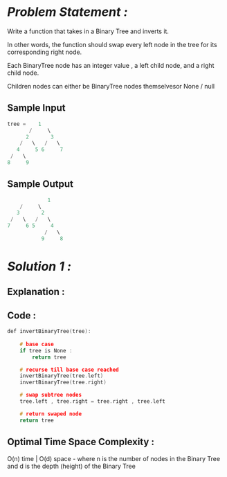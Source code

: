 # *Problem Statement :*

Write a function that takes in a Binary Tree and inverts it. 

In other words, the function should swap every left node in the tree for its corresponding right node. 

Each BinaryTree node has an integer value , a left child node, and a right child node. 

Children nodes can either be BinaryTree nodes themselvesor None / null

## Sample Input

```cpp
tree =    1
       /     \
      2       3
    /   \   /   \
   4     5 6     7
 /   \
8     9
```

## Sample Output

```cpp
			 1
    /     \
   3       2
 /   \   /   \
7     6 5     4
            /   \
           9     8
```

# *Solution 1 :*

## Explanation :

## Code :

```cpp
def invertBinaryTree(tree):
	
	# base case
	if tree is None :
		return tree

	# recurse till base case reached
	invertBinaryTree(tree.left)
	invertBinaryTree(tree.right)

	# swap subtree nodes
	tree.left , tree.right = tree.right , tree.left

	# return swaped node
	return tree
```

## Optimal Time Space Complexity :

O(n) time | O(d) space - where n is the number of nodes in the Binary Tree and d is the depth (height) of the Binary Tree